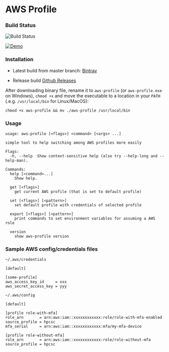 # AWS Profile

### Build Status
![Build Status](https://github.com/hpcsc/aws-profile/workflows/Pipeline/badge.svg)

[![Demo](https://github.com/hpcsc/aws-profile/raw/master/aws-profile.gif)](https://github.com/hpcsc/aws-profile/raw/master/aws-profile.gif)

### Installation

- Latest build from master branch: [Bintray](https://dl.bintray.com/hpcsc/aws-profile)

- Release build [Github Releases](https://github.com/hpcsc/aws-profile/releases)

After downloading binary file, rename it to `aws-profile` (or `aws-profile.exe` on Windows), `chmod +x` and move the executable to a location in your `PATH` (.e.g. `/usr/local/bin` for Linux/MacOS):

```
chmod +x aws-profile && mv ./aws-profile /usr/local/bin
```

### Usage

```
usage: aws-profile [<flags>] <command> [<args> ...]

simple tool to help switching among AWS profiles more easily

Flags:
  -h, --help  Show context-sensitive help (also try --help-long and --help-man).

Commands:
  help [<command>...]
    Show help.

  get [<flags>]
    get current AWS profile (that is set to default profile)

  set [<flags>] [<pattern>]
    set default profile with credentials of selected profile

  export [<flags>] [<pattern>]
    print commands to set environment variables for assuming a AWS role

  version
    show aws-profile version
```

### Sample AWS config/credentials files

`~/.aws/credentials`

```
[default]

[some-profile]
aws_access_key_id     = xxx
aws_secret_access_key = yyy
```

`~/.aws/config`

```
[default]

[profile role-with-mfa]
role_arn       = arn:aws:iam::xxxxxxxxxxxx:role/role-with-mfa-enabled
source_profile = hpcsc
mfa_serial     = arn:aws:iam::xxxxxxxxxxxx:mfa/my-mfa-device

[profile role-without-mfa]
role_arn       = arn:aws:iam::xxxxxxxxxxxx:role/role-without-mfa
source_profile = hpcsc
```
